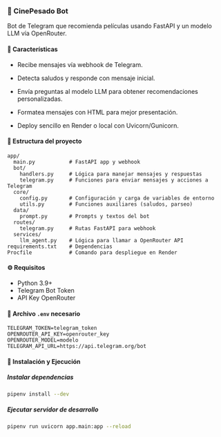 ### 📌 CinePesado Bot
Bot de Telegram que recomienda películas usando FastAPI y un modelo LLM vía OpenRouter.

#### 🚀 Características
* Recibe mensajes vía webhook de Telegram.

* Detecta saludos y responde con mensaje inicial.

* Envía preguntas al modelo LLM para obtener recomendaciones personalizadas.

* Formatea mensajes con HTML para mejor presentación.

* Deploy sencillo en Render o local con Uvicorn/Gunicorn.

#### 📁 Estructura del proyecto

```
app/
  main.py           # FastAPI app y webhook
  bot/
    handlers.py     # Lógica para manejar mensajes y respuestas
    telegram.py     # Funciones para enviar mensajes y acciones a Telegram
  core/
    config.py       # Configuración y carga de variables de entorno
    utils.py        # Funciones auxiliares (saludos, parseo)
  data/
    prompt.py       # Prompts y textos del bot
  routes/
    telegram.py     # Rutas FastAPI para webhook
  services/
    llm_agent.py    # Lógica para llamar a OpenRouter API
requirements.txt    # Dependencias
Procfile            # Comando para despliegue en Render
```
#### ⚙️ Requisitos
* Python 3.9+
* Telegram Bot Token
* API Key OpenRouter

#### 🔐 Archivo `.env` necesario

```env
TELEGRAM_TOKEN=telegram_token
OPENROUTER_API_KEY=openrouter_key
OPENROUTER_MODEL=modelo
TELEGRAM_API_URL=https://api.telegram.org/bot
```

#### 🧪 Instalación y Ejecución

##### Instalar dependencias

```bash
pipenv install --dev
```

##### Ejecutar servidor de desarrollo

```bash
pipenv run uvicorn app.main:app --reload
```